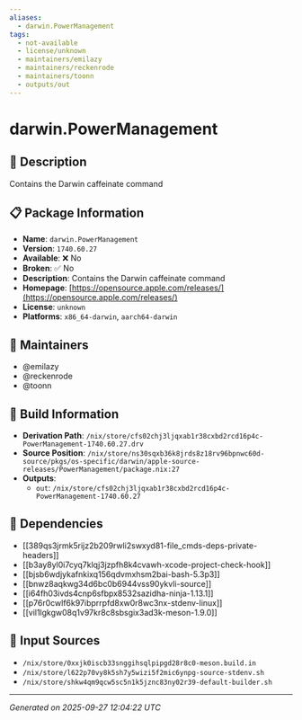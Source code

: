 ```yaml
---
aliases:
  - darwin.PowerManagement
tags:
  - not-available
  - license/unknown
  - maintainers/emilazy
  - maintainers/reckenrode
  - maintainers/toonn
  - outputs/out
---
```


# darwin.PowerManagement

## 📝 Description

Contains the Darwin caffeinate command

## 📋 Package Information

- **Name**: `darwin.PowerManagement`
- **Version**: `1740.60.27`
- **Available**: ❌ No
- **Broken**: ✅ No
- **Description**: Contains the Darwin caffeinate command
- **Homepage**: [https://opensource.apple.com/releases/](https://opensource.apple.com/releases/)
- **License**: `unknown`
- **Platforms**: `x86_64-darwin`, `aarch64-darwin`
## 👥 Maintainers

- @emilazy
- @reckenrode
- @toonn


## 🔧 Build Information

- **Derivation Path**: `/nix/store/cfs02chj3ljqxab1r38cxbd2rcd16p4c-PowerManagement-1740.60.27.drv`
- **Source Position**: `/nix/store/ns30sqxb36k8jrds8z18rv96bpnwc60d-source/pkgs/os-specific/darwin/apple-source-releases/PowerManagement/package.nix:27`
- **Outputs**:
  - `out`:  `/nix/store/cfs02chj3ljqxab1r38cxbd2rcd16p4c-PowerManagement-1740.60.27`

## 🔗 Dependencies

- [[389qs3jrmk5rijz2b209rwli2swxyd81-file_cmds-deps-private-headers]]
- [[b3ay8yl0i7cyq7klqj3jzpfh8k4cvawh-xcode-project-check-hook]]
- [[bjsb6wdjykafnkixq156qdvmxhsm2bai-bash-5.3p3]]
- [[bnwz8aqkwg34d6bc0b6944vss90ykvli-source]]
- [[i64fh03ivds4cnp6sfbpx8532sazidha-ninja-1.13.1]]
- [[p76r0cwlf6k97ibprrpfd8xw0r8wc3nx-stdenv-linux]]
- [[vil1lgkgw08q1v97kr8c8sbsgix3ad3k-meson-1.9.0]]

## 📁 Input Sources

- `/nix/store/0xxjk0iscb33snggihsqlpipgd28r8c0-meson.build.in`
- `/nix/store/l622p70vy8k5sh7y5wizi5f2mic6ynpg-source-stdenv.sh`
- `/nix/store/shkw4qm9qcw5sc5n1k5jznc83ny02r39-default-builder.sh`

---
*Generated on 2025-09-27 12:04:22 UTC*
